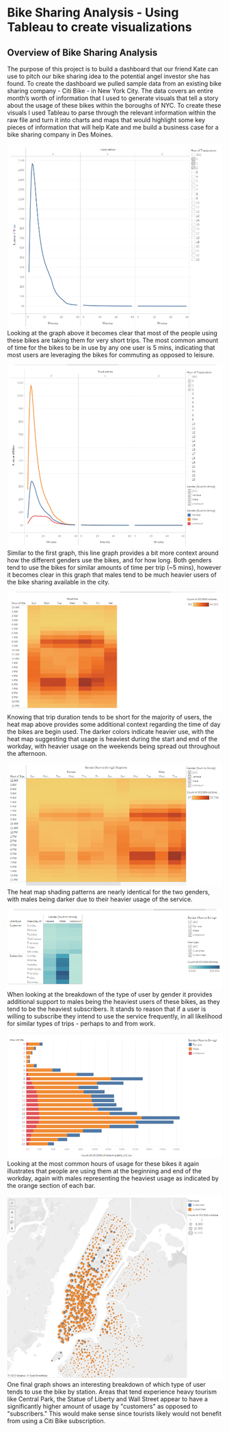 # Bike Sharing Analysis - Using Tableau to create visualizations 

## Overview of Bike Sharing Analysis

The purpose of this project is to build a dashboard that our friend Kate can use to pitch our bike sharing idea to the potential angel investor she has found.  To create the dashboard we pulled sample data from an existing bike sharing company - Citi Bike - in New York City.  The data covers an entire month’s worth of information that I used to generate visuals that tell a story about the usage of these bikes within the boroughs of NYC. To create these visuals I used Tableau to parse through the relevant information within the raw file and turn it into charts and maps that would highlight some key pieces of information that will help Kate and me build a business case for a bike sharing company in Des Moines.     

![](https://github.com/NRFlood/Bike_Sharing/blob/main/Checkout%20Times%20-%20For%20Users.PNG)
Looking at the graph above it becomes clear that most of the people using these bikes are taking them for very short trips.  The most common amount of time for the bikes to be in use by any one user is 5 mins, indicating that most users are leveraging the bikes for commuting as opposed to leisure.

![](https://github.com/NRFlood/Bike_Sharing/blob/main/Checkout%20Times%20-%20By%20Gender.PNG)
Similar to the first graph, this line graph provides a bit more context around how the different genders use the bikes, and for how long.  Both genders tend to use the bikes for similar amounts of time per trip (~5 mins), however it becomes clear in this graph that males tend to be much heavier users of the bike sharing available in the city. 

![](https://github.com/NRFlood/Bike_Sharing/blob/main/Trips%20by%20Weekday%20-%20Each%20Hour.PNG)
Knowing that trip duration tends to be short for the majority of users, the heat map above provides some additional context regarding the time of day the bikes are begin used. The darker colors indicate heavier use, with the heat map suggesting that usage is heaviest during the start and end of the workday, with heavier usage on the weekends being spread out throughout the afternoon.

![](https://github.com/NRFlood/Bike_Sharing/blob/main/Trips%20by%20Gender%20-%20Weekday%20Each%20Hour.PNG)
The heat map shading patterns are nearly identical for the two genders, with males being darker due to their heavier usage of the service.

![](https://github.com/NRFlood/Bike_Sharing/blob/main/Trips%20by%20Gender%20-%20By%20Weekday.PNG)
When looking at the breakdown of the type of user by gender it provides additional support to males being the heaviest users of these bikes, as they tend to be the heaviest subscribers.  It stands to reason that if a user is willing to subscribe they intend to use the service frequently, in all likelihood for similar types of trips - perhaps to and from work.

![](https://github.com/NRFlood/Bike_Sharing/blob/main/August%20Peak%20Hours%20-%20By%20Gender.PNG)
Looking at the most common hours of usage for these bikes it again illustrates that people are using them at the beginning and end of the workday, again with males representing the heaviest usage as indicated by the orange section of each bar. 

![](https://github.com/NRFlood/Bike_Sharing/blob/main/Usertype%20-%20By%20Location.PNG)
One final graph shows an interesting breakdown of which type of user tends to use the bike by station.  Areas that tend experience heavy tourism like Central Park, the Statue of Liberty and Wall Street appear to have a significantly higher amount of usage by "customers" as opposed to "subscribers."  This would make sense since tourists likely would not benefit from using a Citi Bike subscription.   
  

